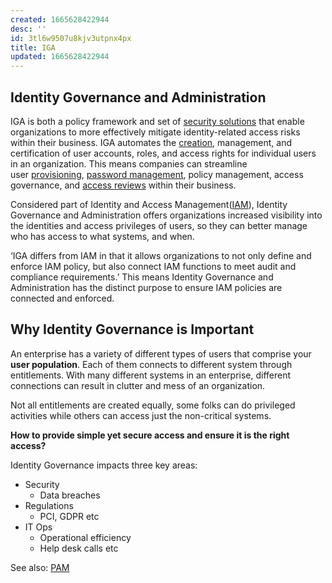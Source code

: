 ```yaml
---
created: 1665628422944
desc: ''
id: 3tl6w9507u8kjv3utpnx4px
title: IGA
updated: 1665628422944
---
```

   
## Identity Governance and Administration   
   
IGA is both a policy framework and set of [security solutions](https://www.coresecurity.com/products/access-assurance-suite) that enable organizations to more effectively mitigate identity-related access risks within their business. IGA automates the [creation](https://www.coresecurity.com/products/core-access), management, and certification of user accounts, roles, and access rights for individual users in an organization. This means companies can streamline user [provisioning](https://www.coresecurity.com/products/core-provisioning), [password management](https://www.coresecurity.com/products/core-password), policy management, access governance, and [access reviews](https://www.coresecurity.com/products/core-certify) within their business.   
   
Considered part of Identity and Access Management([IAM](../devlog/IAM.md)), Identity Governance and Administration offers organizations increased visibility into the identities and access privileges of users, so they can better manage who has access to what systems, and when.   
   
‘IGA differs from IAM in that it allows organizations to not only define and enforce IAM policy, but also connect IAM functions to meet audit and compliance requirements.’ This means Identity Governance and Administration has the distinct purpose to ensure IAM policies are connected and enforced.   
   
## Why Identity Governance is Important   
   
An enterprise has a variety of different types of users that comprise your **user population**. Each of them connects to different system through entitlements. With many different systems in an enterprise, different connections can result in clutter and mess of an organization.   
   
Not all entitlements are created equally, some folks can do privileged activities while others can access just the non-critical systems.   
   
**How to provide simple yet secure access and ensure it is the right access?**   
   
Identity Governance impacts three key areas:   
   
   
- Security    
	- Data breaches   
- Regulations   
	- PCI, GDPR etc   
- IT Ops   
	- Operational efficiency   
	- Help desk calls etc   
   
See also: [PAM](../devlog/PAM.md)